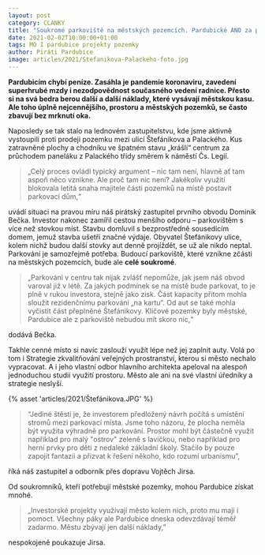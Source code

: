 ```yaml
---
layout: post
category: CLANKY
title: "Soukromé parkoviště na městských pozemcích. Pardubické ANO za pomoci ODS rozprodává veřejná prostranství."
date: 2021-02-02T10:00:00+01:00
tags: MO I pardubice projekty pozemky
author: Piráti Pardubice
image: articles/2021/Stefanikova-Palackeho-foto.jpg
---
```


**Pardubicím chybí peníze. Zasáhla je pandemie koronaviru, zavedení superhrubé mzdy i nezodpovědnost současného vedení radnice. 
Přesto si na svá bedra berou další a další náklady, které vysávají městskou kasu. 
Ale toho úplně nejcennějšího, prostoru a městských pozemků, se často zbavují bez mrknutí oka.**

Naposledy se tak stalo na lednovém zastupitelstvu, kde jsme aktivně vystoupili proti prodeji pozemku mezi ulicí Štefánikova a Palackého. 
Kus zatravněné plochy a chodníku ve špatném stavu „krášlí“ centrum za průchodem paneláku z Palackého třídy směrem k náměstí Čs. Legií.

>„Celý proces ovládl typický argument – nic tam není, hlavně ať tam aspoň něco vznikne. Ale proč tam nic není? 
Jakékoliv využití blokovala letitá snaha majitele části pozemků na místě postavit parkovací dům,“ 

uvádí situaci na pravou míru náš pirátský zastupitel prvního obvodu Dominik Bečka. 
Investor nakonec zamířil cestou menšího odporu – parkovištěm s více než stovkou míst. Stavbu domluvil s bezprostředně sousedícím domem, jemuž stavba ušetří značné výdaje. 
Obyvatel Štefánikovy ulice, kolem nichž budou další stovky aut denně projíždět, se už ale nikdo neptal. Parkování je samozřejmě potřeba. 
Budoucí parkoviště, které vznikne zčásti na městských pozemcích, bude ale **celé soukromé**.

>„Parkování v centru tak nijak zvlášť nepomůže, jak jsem náš obvod varoval již v létě. 
Za jakých podmínek se na místě bude parkovat, to je plně v rukou investora, stejně jako zisk. 
Část kapacity přitom mohla sloužit rezidenčnímu parkování „na kartu“. Od aut se také mohla vyčistit část přeplněné Štefánikovy. 
Klíčové pozemky byly městské, Pardubice ale z parkoviště nebudou mít skoro nic,“ 

dodává Bečka.

Takhle cenné místo si navíc zaslouží využít lépe než jej zaplnit auty. Volá po tom i Strategie zkvalitňování veřejných prostranství, kterou si město nechalo vypracovat. 
A i jeho vlastní odbor hlavního architekta apeloval na alespoň jednoduchou studii využití prostoru. Město ale ani na své vlastní úředníky a strategie neslyší.

{% asset 'articles/2021/Štefánikova.JPG' %}

>“Jediné štěstí je, že investorem předložený návrh počítá s umístění stromů mezi parkovací místa. Jsme toho názoru, že plocha neměla být využita výhradně pro parkování. 
Prostor mohl být částečně využit například pro malý "ostrov" zeleně s lavičkou, nebo například pro herní prvky pro děti z nedaleké základní školy. 
Stačilo by pouze zapojit fantazii a přizvat k řešení někoho, kdo rozumí urbanismu”, 

říká náš zastupitel a odborník přes dopravu Vojtěch Jirsa.

Od soukromníků, kteří potřebují městské pozemky, mohou Pardubice získat mnohé. 

>„Investorské projekty využívají město kolem nich, proto mu mají i pomoct. Všechny páky ale Pardubice dneska odevzdávají téměř zadarmo. 
Městu zbývají jen další náklady,” 

nespokojeně poukazuje Jirsa.
